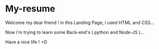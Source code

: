 # My-resume

Welcome my dear friend !
in this Landing Page, i used HTML and CSS...

Now i'm trying to learn some Back-end's ( python and Node-JS )...

Have a nice life !
=D
